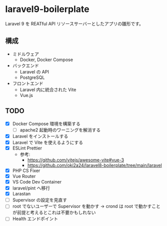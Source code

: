 # laravel9-boilerplate
Laravel 9 を REATful API リソースサーバーとしたアプリの雛形です。

## 構成
- ミドルウェア
    - Docker, Docker Compose
- バックエンド
    - Laravel の API
    - PostgreSQL
- フロントエンド
    - Laravel 内に統合された Vite
    - Vue.js

## TODO
- [x] Docker Compose 環境を構築する
    - [ ] apache2 起動時のワーニングを解消する
- [x] Laravel をインストールする
- [x] Laravel で Vite を使えるようにする
- [x] ESLint Prettier
    - 参考: 
        - https://github.com/vitejs/awesome-vite#vue-3
        - https://github.com/oki2a24/laravel8-boilerplate/tree/main/laravel
- [x] PHP CS Fixer
- [x] Vue Router
- [x] VS Code Dev Container
- [x] laravel/pint へ移行
- [x] Larastan
- [ ] Supervisor の設定を見直す
- [ ] root でないユーザーで Supervisor を動かす → crond は root で動かすことが前提と考えるとこれは不要かもしれない
- [ ] Health エンドポイント
